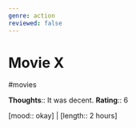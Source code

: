 ```yaml
---
genre: action
reviewed: false
---
```

# Movie X
#movies

**Thoughts**:: It was decent.
**Rating**:: 6

[mood:: okay] | [length:: 2 hours]

